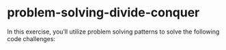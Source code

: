# problem-solving-divide-conquer
In this exercise, you’ll utilize problem solving patterns to solve the following code challenges:
